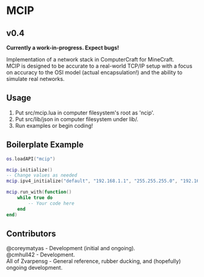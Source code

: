 # MCIP
## v0.4
**Currently a work-in-progress. Expect bugs!**

Implementation of a network stack in ComputerCraft for MineCraft.  
MCIP is designed to be accurate to a real-world TCP/IP setup with a focus on 
accuracy to the OSI model (actual encapsulation!) and the ability to simulate 
real networks.

## Usage
1. Put src/mcip.lua in computer filesystem's root as 'ncip'.
2. Put src/lib/json in computer filesystem under lib/.
3. Run examples or begin coding!

## Boilerplate Example
```lua
os.loadAPI("mcip")

mcip.initialize()
-- Change values as needed
mcip.ipv4_initialize("default", "192.168.1.1", "255.255.255.0", "192.168.1.254")

mcip.run_with(function() 
	while true do
		-- Your code here
	end
end)
```

## Contributors
@coreymatyas - Development (initial and ongoing).   
@cmhull42 - Development.   
All of Zvarpensg - General reference, rubber ducking, and (hopefully) ongoing 
                   development.
